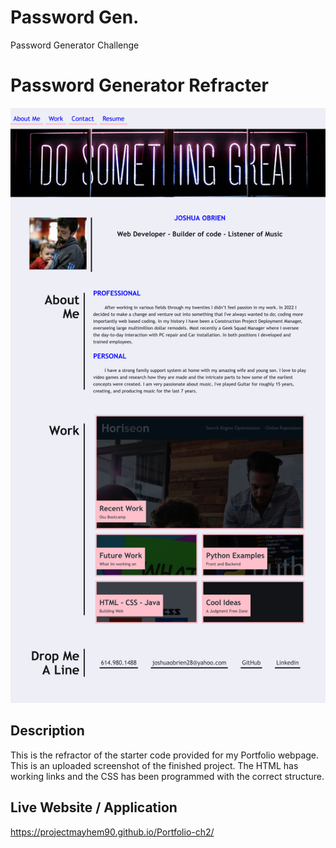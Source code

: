 # Password Gen.
Password Generator Challenge 
# Password Generator Refracter  

![The Top of the Webpage](./assets/images/Portfolio-Screen-shot-Developer.png)

## Description 

This is the refractor of the starter code provided for my Portfolio webpage. This is an uploaded screenshot of the finished project. The HTML has working links and the CSS has been programmed with the correct structure.

## Live Website / Application 
https://projectmayhem90.github.io/Portfolio-ch2/
